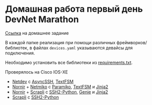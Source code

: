 # Домашная работа первый день DevNet Marathon

[Ссылка](https://cisco.app.box.com/s/yeqrm9givccqhay9d8qbusfwcsa8b4vd) на домашнее задание

В каждой папке реализация при помощи различных фреймворков/библиотек, в файлах `devices.yaml` указываются девайсы для подключения.

Необходимо установить все библиотеки из [requirements.txt](https://github.com/miaow2/devnet-marathon-homework-day01/blob/master/requirements.txt).

Проверялось на Cisco IOS-XE

* [Netdev](https://github.com/selfuryon/netdev) c [AsyncSSH](https://asyncssh.readthedocs.io/en/latest/), [TextFSM](https://github.com/google/textfsm/wiki/TextFSM)
* [Nornir](https://github.com/nornir-automation/nornir) + [Netmiko](https://github.com/ktbyers/netmiko) c [Paramiko](http://www.paramiko.org/), [TextFSM](https://github.com/google/textfsm/wiki/TextFSM) и [Jinja2](https://jinja.palletsprojects.com/)
* [Nornir](https://github.com/nornir-automation/nornir) + [Scrapli](https://github.com/carlmontanari/nornir_scrapli) c [SSH2-Python](https://github.com/ParallelSSH/ssh2-python), [Genie](https://pubhub.devnetcloud.com/media/genie-feature-browser/docs/)  и [Jinja2](https://jinja.palletsprojects.com/)
* [Scrapli](https://github.com/carlmontanari/scrapli) c [SSH2-Python](https://github.com/ParallelSSH/ssh2-python)
